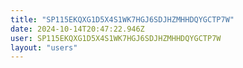 ```yaml
---
title: "SP115EKQXG1D5X4S1WK7HGJ6SDJHZMHHDQYGCTP7W"
date: 2024-10-14T20:47:22.946Z
user: SP115EKQXG1D5X4S1WK7HGJ6SDJHZMHHDQYGCTP7W
layout: "users"
---
```

    